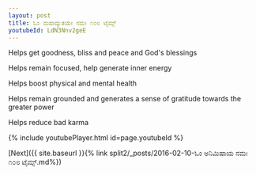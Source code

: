 ```yaml
---
layout: post
title: ಓಂ ಮಹಾದ್ಯುತಯೇ ನಮಃ ೧೦೮ ಟೈಮ್ಸ್
youtubeId: LdN3Nnv2geE
---
```

 
 
Helps get goodness, bliss and peace and God's blessings
 
Helps remain focused, help generate inner energy 
 
Helps boost physical and mental health 
 
Helps remain grounded and generates a sense of gratitude towards the greater power 
 
Helps reduce bad karma
 
 
 
 


{% include youtubePlayer.html id=page.youtubeId %}
 
[Next]({{ site.baseurl }}{% link  split2/_posts/2016-02-10-ಓಂ ಅನಿಮಿಷಾಯ ನಮಃ ೧೦೮ ಟೈಮ್ಸ್.md%})
 

